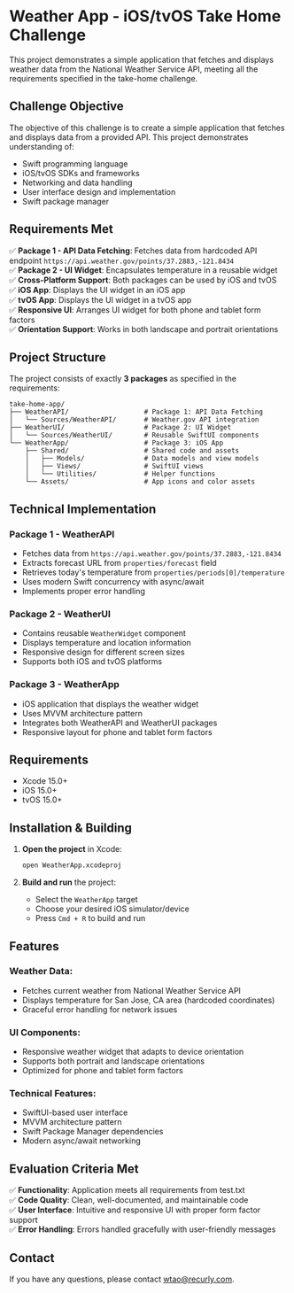# Weather App - iOS/tvOS Take Home Challenge

This project demonstrates a simple application that fetches and displays weather data from the National Weather Service API, meeting all the requirements specified in the take-home challenge.

## Challenge Objective

The objective of this challenge is to create a simple application that fetches and displays data from a provided API. This project demonstrates understanding of:

- Swift programming language
- iOS/tvOS SDKs and frameworks
- Networking and data handling
- User interface design and implementation
- Swift package manager

## Requirements Met

✅ **Package 1 - API Data Fetching**: Fetches data from hardcoded API endpoint `https://api.weather.gov/points/37.2883,-121.8434`  
✅ **Package 2 - UI Widget**: Encapsulates temperature in a reusable widget  
✅ **Cross-Platform Support**: Both packages can be used by iOS and tvOS  
✅ **iOS App**: Displays the UI widget in an iOS app  
✅ **tvOS App**: Displays the UI widget in a tvOS app  
✅ **Responsive UI**: Arranges UI widget for both phone and tablet form factors  
✅ **Orientation Support**: Works in both landscape and portrait orientations  

## Project Structure

The project consists of exactly **3 packages** as specified in the requirements:

```
take-home-app/
├── WeatherAPI/                   # Package 1: API Data Fetching
│   └── Sources/WeatherAPI/       # Weather.gov API integration
├── WeatherUI/                    # Package 2: UI Widget
│   └── Sources/WeatherUI/        # Reusable SwiftUI components
└── WeatherApp/                   # Package 3: iOS App
    ├── Shared/                   # Shared code and assets
    │   ├── Models/               # Data models and view models
    │   ├── Views/                # SwiftUI views
    │   └── Utilities/            # Helper functions
    └── Assets/                   # App icons and color assets
```

## Technical Implementation

### **Package 1 - WeatherAPI**
- Fetches data from `https://api.weather.gov/points/37.2883,-121.8434`
- Extracts forecast URL from `properties/forecast` field
- Retrieves today's temperature from `properties/periods[0]/temperature`
- Uses modern Swift concurrency with async/await
- Implements proper error handling

### **Package 2 - WeatherUI**
- Contains reusable `WeatherWidget` component
- Displays temperature and location information
- Responsive design for different screen sizes
- Supports both iOS and tvOS platforms

### **Package 3 - WeatherApp**
- iOS application that displays the weather widget
- Uses MVVM architecture pattern
- Integrates both WeatherAPI and WeatherUI packages
- Responsive layout for phone and tablet form factors

## Requirements

- Xcode 15.0+
- iOS 15.0+
- tvOS 15.0+

## Installation & Building

1. **Open the project** in Xcode:
   ```bash
   open WeatherApp.xcodeproj
   ```

2. **Build and run** the project:
   - Select the `WeatherApp` target
   - Choose your desired iOS simulator/device
   - Press `Cmd + R` to build and run

## Features

### **Weather Data:**
- Fetches current weather from National Weather Service API
- Displays temperature for San Jose, CA area (hardcoded coordinates)
- Graceful error handling for network issues

### **UI Components:**
- Responsive weather widget that adapts to device orientation
- Supports both portrait and landscape orientations
- Optimized for phone and tablet form factors

### **Technical Features:**
- SwiftUI-based user interface
- MVVM architecture pattern
- Swift Package Manager dependencies
- Modern async/await networking

## Evaluation Criteria Met

✅ **Functionality**: Application meets all requirements from test.txt  
✅ **Code Quality**: Clean, well-documented, and maintainable code  
✅ **User Interface**: Intuitive and responsive UI with proper form factor support  
✅ **Error Handling**: Errors handled gracefully with user-friendly messages  

## Contact

If you have any questions, please contact wtao@recurly.com.
